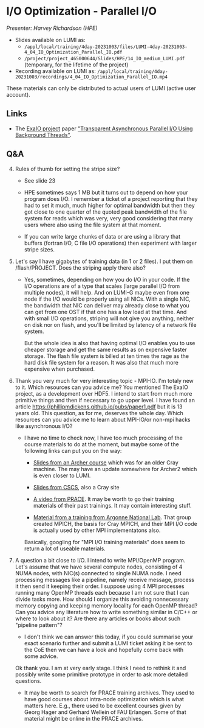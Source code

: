 # I/O Optimization - Parallel I/O

*Presenter: Harvey Richardson (HPE)*

<!--
Course materials will be provided during and after the course.
-->

-   Slides available on LUMI as:
    -   `/appl/local/training/4day-20231003/files/LUMI-4day-20231003-4_04_IO_Optimization_Parallel_IO.pdf`
    -   `/project/project_465000644/Slides/HPE/14_IO_medium_LUMI.pdf` (temporary, for the lifetime of the project)
-   Recording available on LUMI as:
    `/appl/local/training/4day-20231003/recordings/4_04_IO_Optimization_Parallel_IO.mp4`

These materials can only be distributed to actual users of LUMI (active user account).


## Links

-   The [ExaIO project](https://www.exascaleproject.org/research-project/exaio/) paper
    ["Transparent Asynchronous Parallel I/O Using Background Threads"](https://doi.org/10.1109/TPDS.2021.3090322).


## Q&A

4.  Rules of thumb for setting the stripe size?

    -   See slide 23

    -   HPE sometimes says 1 MB but it turns out to depend on how your program does I/O. I remember a ticket of a project reporting that they had to set it much, much higher for optimal bandwidth but then they got close to one quarter of the quoted peak bandwidth of the file system for reads which was very, very good considering that many users where also using the file system at that moment.

    - If you can write large chunks of data or are using a library that buffers (fortran I/O, C file I/O operations) then experiment with larger stripe sizes.

5. Let's say I have gigabytes of training data (in 1 or 2 files). I put them on /flash/PROJECT. Does the striping apply there also?

    -    Yes, sometimes, depending on how you do I/O in your code. If the I/O operations are of a type that scales (large parallel I/O from multiple nodes), it will help. And on LUMI-G maybe even from one node if the I/O would be properly using all NICs. With a single NIC, the bandwidth that NIC can deliver may already close to what you can get from one OST if that one has a low load at that time. And with small I/O operations, striping will not give you anything, neither on disk nor on flash, and you'll be limited by latency of a network file system.
      
         But the whole idea is also that having optimal I/O enables you to use cheaper storage and get the same results as on expensive faster storage. The flash file system is billed at ten times the rage as the hard disk file system for a reason. It was also that much more expensive when purchased.

7. Thank you very much for very interesting topic - MPI-IO. I'm totaly new to it. Which resources can you advice me? You mentioned The ExaIO project, as a development over HDF5. I intend to start from much more primitive things and then if necessary to go upper level. I have found an article https://phillipmdickens.github.io/pubs/paper1.pdf but it is 13 years old. This question, as for me, deserves the whole day. Which resources can you advice me to learn about MPI-IO/or non-mpi hacks like asynchronous I/O?

    -   I have no time to check now, I have too much processing of the course materials to do at the moment, but maybe some of the following links can put you on the way:

        -   [Slides from an Archer course](http://www.archer.ac.uk/training/course-material/2017/09/advMPI-soton/Slides/L05-MPI-IO.pdf) which was for an older Cray machine. The may have an update somewhere for Archer2 which is even closer to LUMI.

        -   [Slides from CSCS](https://www.cscs.ch/fileadmin/user_upload/contents_publications/tutorials/fast_parallel_IO/MPI-IO_NS.pdf), also a Cray site

        -   [A video from PRACE](https://materials.prace-ri.eu/295/). It may be worth to go their training materials of their past trainings. It may contain interesting stuff.

        -   [Material from a training from Argonne National Lab](https://extremecomputingtraining.anl.gov/wp-content/uploads/sites/96/2022/11/ATPESC-2022-Track-3-Talk-7-Latham-mpiio.pdf). That group created MPICH, the basis for Cray MPICH, and their MPI I/O code is actually used by other MPI implementatons also.

        Basically, googling for "MPI I/O training materials" does seem to return a lot of useable materials.

8.  A question a bit close to I/O. I intend to write MPI/OpenMP program. Let's assume that we have several compute nodes, consisting of 4 NUMA nodes,  with NIC(s) connected to single NUMA node. I need processing messages like a pipeline, namely receive message, process it then send it keeping their order. I suppose using 4 MPI processes running many OpenMP threads each because I am not sure that I can divide tasks more. How should I organize this avoiding nonnecessary memory copying and keeping memory locality for each OpenMP thread? Can you advice any literature how to write something similar in C/C++ or where to look about it? Are there any articles or books about such "pipeline pattern"?

    - I don't think we can answer this today, if you could summarise your exact scenario further and submit a LUMI ticket asking it be sent to the CoE then we can have a look and hopefully come back with some advice.
   
    Ok thank you. I am at very early stage. I think I need to rethink it and possibly write some primitive prototype in order to ask more detailed questions.
   
    -   It may be worth to search for PRACE training archives. They used to have good courses about intra-node optimization which is what matters here. E.g., there used to be excellent courses given by Georg Hager and Gerhard Wellein of FAU Erlangen. Some of that material might be online in the PRACE archives.


